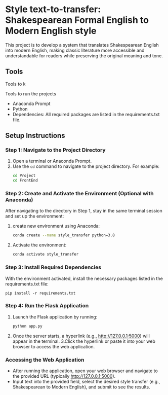
# Style text-to-transfer: Shakespearean Formal English to Modern English style

This project is to develop a system that translates Shakespearean English into modern English, making classic literature more accessible and understandable for  readers while preserving the original meaning and tone.


## Tools 
Tools to k

Tools to run the projects

* Anaconda Prompt
* Python
* Dependencies: All required packages are listed in the requirements.txt file.

## Setup Instructions

### Step 1: Navigate to the Project Directory
1. Open a terminal or Anaconda Prompt.
2. Use the `cd` command to navigate to the project directory. For example:
   ```bash
   cd Project
   cd FrontEnd
### Step 2: Create and Activate the Environment (Optional with Anaconda)
After navigating to the directory in Step 1, stay in the same terminal session and set up the environment:

1. create new environment using Anaconda:
    ```bash
    conda create --name style_transfer python=3.8
2. Activate the environment:
    ```bash
    conda activate style_transfer
### Step 3: Install Required Dependencies
With the environment activated, install the necessary packages listed in the requirements.txt file:

    
    pip install -r requirements.txt
### Step 4: Run the Flask Application
1. Launch the Flask application by running:
    ```bash
    python app.py
2. Once the server starts, a hyperlink (e.g., http://127.0.0.1:5000) will appear in the terminal.
3.Click the hyperlink or paste it into your web browser to access the web application.
### Accessing the Web Application
* After running the application, open your web browser and navigate to the provided URL (typically http://127.0.0.1:5000).
* Input text into the provided field, select the desired style transfer (e.g., Shakespearean to Modern English), and submit to see the results.
